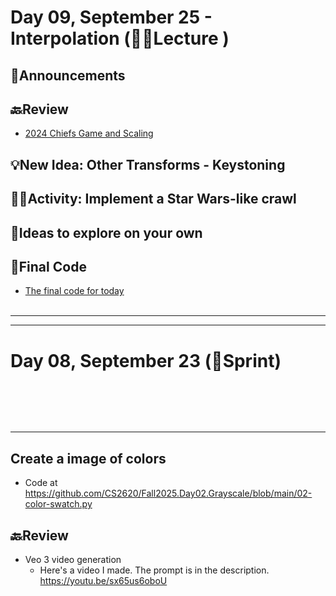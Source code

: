 # Day 09, September 25 - Interpolation (🧑‍🏫Lecture )

## 📢Announcements

## 🔙Review
- [2024 Chiefs Game and Scaling](https://www.youtube.com/watch?v=2wyhvmhQp8Y)


## 💡New Idea: Other Transforms - Keystoning

## 👩‍💻Activity: Implement a Star Wars-like crawl


## 🧭Ideas to explore on your own


## 🏁Final Code
 - [The final code for today](https://github.com/cs)
<br/><br/>
---
---


# Day 08, September 23 (👟Sprint)

<br/><br/>
---
---

## Create a image of colors
- Code at https://github.com/CS2620/Fall2025.Day02.Grayscale/blob/main/02-color-swatch.py

## 🔙Review
- Veo 3 video generation
  - Here's a video I made. The prompt is in the description. https://youtu.be/sx65us6oboU